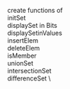create functions of \
initSet \
displaySet in Bits \
displaySetinValues \
insertElem \
deleteElem \
isMember \
unionSet \
intersectionSet \
differenceSet \
